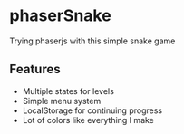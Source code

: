 phaserSnake
===========

Trying phaserjs with this simple snake game  

Features
--------
 
* Multiple states for levels
* Simple menu system
* LocalStorage for continuing progress
* Lot of colors like everything I make
